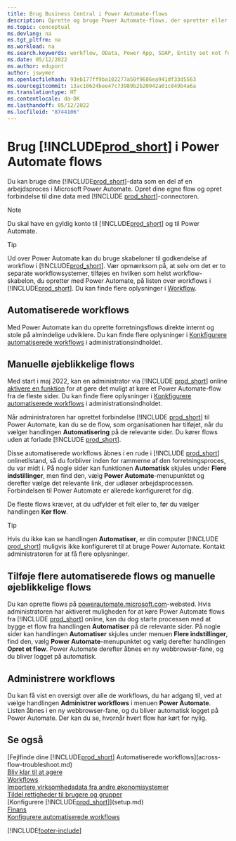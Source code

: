 ```yaml
---
title: Brug Business Central i Power Automate-flows
description: Oprette og bruge Power Automate-flows, der opretter eller redigerer Business Central-data.
ms.topic: conceptual
ms.devlang: na
ms.tgt_pltfrm: na
ms.workload: na
ms.search.keywords: workflow, OData, Power App, SOAP, Entity set not found, workflowWebhookSubscriptions
ms.date: 05/12/2022
ms.author: edupont
author: jswymer
ms.openlocfilehash: 93eb177ff9ba102277a50f9686ea941df33d5563
ms.sourcegitcommit: 13ac10624bee47c73989b2b20942a01c849b4a6a
ms.translationtype: HT
ms.contentlocale: da-DK
ms.lasthandoff: 05/12/2022
ms.locfileid: "8744106"
---
```

# <a name="use-prod_short-in-power-automate-flows"></a>Brug [!INCLUDE[prod_short](includes/prod_short.md)] i Power Automate flows

Du kan bruge dine [!INCLUDE[prod_short](includes/prod_short.md)]-data som en del af en arbejdsproces i Microsoft Power Automate. Opret dine egne flow og opret forbindelse til dine data med [!INCLUDE [prod_short](includes/prod_short.md)]-connectoren.  

> [!NOTE]  
> Du skal have en gyldig konto til [!INCLUDE[prod_short](includes/prod_short.md)] og til Power Automate.  

> [!TIP]
> Ud over Power Automate kan du bruge skabeloner til godkendelse af workflow i [!INCLUDE[prod_short](includes/prod_short.md)]. Vær opmærksom på, at selv om det er to separate workflowsystemer, tilføjes en hvilken som helst workflow-skabelon, du opretter med Power Automate, på listen over workflows i [!INCLUDE[prod_short](includes/prod_short.md)]. Du kan finde flere oplysninger i [Workflow](across-workflow.md).  

## <a name="automated-workflows"></a>Automatiserede workflows

Med Power Automate kan du oprette forretningsflows direkte internt og stole på almindelige udviklere. Du kan finde flere oplysninger i [Konkfigurere automatiserede workflows](/dynamics365/business-central/dev-itpro/powerplatform/automate-workflows) i administrationsindholdet.  

## <a name="manual-instant-flows"></a>Manuelle øjeblikkelige flows

Med start i maj 2022, kan en administrator via [!INCLUDE [prod_short](includes/prod_short.md)] online [aktivere en funktion](admin-feature-management.md) for at gøre det muligt at køre et Power Automate-flow fra de fleste sider. Du kan finde flere oplysninger i [Konkfigurere automatiserede workflows](/dynamics365/business-central/dev-itpro/powerplatform/automate-workflows) i administrationsindholdet.  

Når administratoren har oprettet forbindelse [!INCLUDE [prod_short](includes/prod_short.md)] til Power Automate, kan du se de flow, som organisationen har tilføjet, når du vælger handlingen **Automatisering** på de relevante sider. Du kører flows uden at forlade [!INCLUDE [prod_short](includes/prod_short.md)].  

Disse automatiserede workflows åbnes i en rude i [!INCLUDE [prod_short](includes/prod_short.md)] onlinetilstand, så du forbliver inden for rammerne af den forretningsproces, du var midt i. På nogle sider kan funktionen **Automatisk** skjules under **Flere indstillinger**, men find den, vælg **Power Automate**-menupunktet og derefter vælge det relevante link, der udløser arbejdsprocessen. Forbindelsen til Power Automate er allerede konfigureret for dig.  

De fleste flows kræver, at du udfylder et felt eller to, før du vælger handlingen **Kør flow**.  

> [!TIP]
> Hvis du ikke kan se handlingen **Automatiser**, er din computer [!INCLUDE [prod_short](includes/prod_short.md)] muligvis ikke konfigureret til at bruge Power Automate. Kontakt administratoren for at få flere oplysninger.

## <a name="add-more-automated-flows-and-manual-instant-flows"></a>Tilføje flere automatiserede flows og manuelle øjeblikkelige flows

Du kan oprette flows på [powerautomate.microsoft.com](https://powerautomate.microsoft.com)-websted. Hvis administratoren har aktiveret muligheden for at køre Power Automate flows fra [!INCLUDE [prod_short](includes/prod_short.md)] online, kan du dog starte processen med at bygge et flow fra handlingen **Automatiser** på de relevante sider. På nogle sider kan handlingen **Automatiser** skjules under menuen **Flere indstillinger**, find den, vælg **Power Automate**-menupunktet og vælg derefter handlingen **Opret et flow**. Power Automate derefter åbnes en ny webbrowser-fane, og du bliver logget på automatisk.

## <a name="manage-workflows"></a>Administrere workflows

Du kan få vist en oversigt over alle de workflows, du har adgang til, ved at vælge handlingen **Administrer workflows** i menuen **Power Automate**. Listen åbnes i en ny webbrowser-fane, og du bliver automatisk logget på Power Automate. Der kan du se, hvornår hvert flow har kørt for nylig.  

## <a name="see-also"></a>Se også

[Fejlfinde dine [!INCLUDE[prod_short](includes/prod_short.md)] Automatiserede workflows](across-flow-troubleshoot.md)  
[Bliv klar til at agere](ui-get-ready-business.md)  
[Workflows](across-workflow.md)  
[Importere virksomhedsdata fra andre økonomisystemer](across-import-data-configuration-packages.md)  
[Tildel rettigheder til brugere og grupper](ui-define-granular-permissions.md)  
[Konfigurere [!INCLUDE[prod_short](includes/prod_short.md)]](setup.md)  
[Finans](finance.md)  
[Konfigurere automatiserede workflows](/dynamics365/business-central/dev-itpro/powerplatform/automate-workflows)  

[!INCLUDE[footer-include](includes/footer-banner.md)]